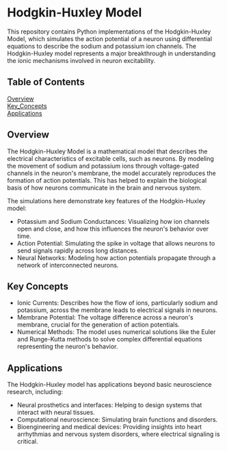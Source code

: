 # Hodgkin-Huxley  Model

This repository contains Python implementations of the Hodgkin-Huxley Model, which simulates the action potential of a neuron using differential equations to describe the sodium and potassium ion channels. The Hodgkin-Huxley model represents a major breakthrough in understanding the ionic mechanisms involved in neuron excitability.

## Table of Contents

[Overview](#Overview)   
[Key_Concepts](#Key_Concepts)  
[Applications](#Applications)  

## Overview

The Hodgkin-Huxley Model is a mathematical model that describes the electrical characteristics of excitable cells, such as neurons. By modeling the movement of sodium and potassium ions through voltage-gated channels in the neuron's membrane, the model accurately reproduces the formation of action potentials. This has helped to explain the biological basis of how neurons communicate in the brain and nervous system.

The simulations here demonstrate key features of the Hodgkin-Huxley model:

- Potassium and Sodium Conductances: Visualizing how ion channels open and close, and how this influences the neuron's behavior over time.
- Action Potential: Simulating the spike in voltage that allows neurons to send signals rapidly across long distances.
- Neural Networks: Modeling how action potentials propagate through a network of interconnected neurons.

## Key Concepts

- Ionic Currents: Describes how the flow of ions, particularly sodium and potassium, across the membrane leads to electrical signals in neurons.
- Membrane Potential: The voltage difference across a neuron's membrane, crucial for the generation of action potentials.
- Numerical Methods: The model uses numerical solutions like the Euler and Runge-Kutta methods to solve complex differential equations representing the neuron's behavior.

## Applications

The Hodgkin-Huxley model has applications beyond basic neuroscience research, including:

- Neural prosthetics and interfaces: Helping to design systems that interact with neural tissues.
- Computational neuroscience: Simulating brain functions and disorders.
- Bioengineering and medical devices: Providing insights into heart arrhythmias and nervous system disorders, where electrical signaling is critical.
